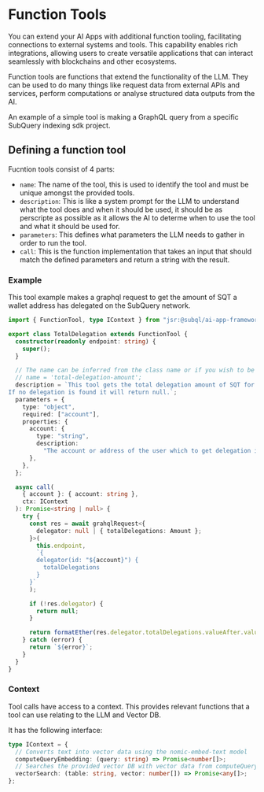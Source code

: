 # Function Tools

You can extend your AI Apps with additional function tooling, facilitating connections to external systems and tools. This capability enables rich integrations, allowing users to create versatile applications that can interact seamlessly with blockchains and other ecosystems.

Function tools are functions that extend the functionality of the LLM. They can be used to do many things like request data from external APIs and services, perform computations or analyse structured data outputs from the AI.

An example of a simple tool is making a GraphQL query from a specific SubQuery indexing sdk project.

## Defining a function tool

Fucntion tools consist of 4 parts:

- `name`: The name of the tool, this is used to identify the tool and must be unique amongst the provided tools.
- `description`: This is like a system prompt for the LLM to understand what the tool does and when it should be used, it should be as perscripte as possible as it allows the AI to determe when to use the tool and what it should be used for.
- `parameters`: This defines what parameters the LLM needs to gather in order to run the tool.
- `call`: This is the function implementation that takes an input that should match the defined parameters and return a string with the result.

### Example

This tool example makes a graphql request to get the amount of SQT a wallet address has delegated on the SubQuery network.

```ts
import { FunctionTool, type IContext } from "jsr:@subql/ai-app-framework";

export class TotalDelegation extends FunctionTool {
  constructor(readonly endpoint: string) {
    super();
  }

  // The name can be inferred from the class name or if you wish to be explicit it can be done here
  // name = 'total-delegation-amount';
  description = `This tool gets the total delegation amount of SQT for the given user address.
If no delegation is found it will return null.`;
  parameters = {
    type: "object",
    required: ["account"],
    properties: {
      account: {
        type: "string",
        description:
          "The account or address of the user which to get delegation information for",
      },
    },
  };

  async call(
    { account }: { account: string },
    ctx: IContext
  ): Promise<string | null> {
    try {
      const res = await grahqlRequest<{
        delegator: null | { totalDelegations: Amount };
      }>(
        this.endpoint,
        `{
        delegator(id: "${account}") {
          totalDelegations
        }
      }`
      );

      if (!res.delegator) {
        return null;
      }

      return formatEther(res.delegator.totalDelegations.valueAfter.value);
    } catch (error) {
      return `${error}`;
    }
  }
}
```

### Context

Tool calls have access to a context. This provides relevant functions that a tool can use relating to the LLM and Vector DB.

It has the following interface:

```ts
type IContext = {
  // Converts text into vector data using the nomic-embed-text model
  computeQueryEmbedding: (query: string) => Promise<number[]>;
  // Searches the provided vector DB with vector data from computeQueryEmbedding and returns matching resuls
  vectorSearch: (table: string, vector: number[]) => Promise<any[]>;
};
```
